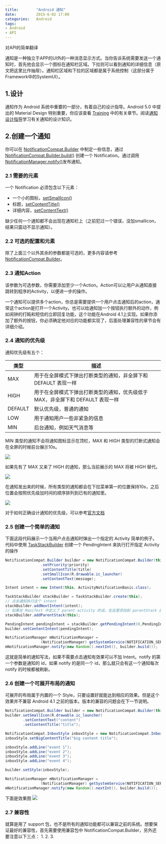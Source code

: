 ```yaml
---
title:        "Android 通知"
date:         2015-6-02 17:00
categories:   Android
tags:
- Android
- API
---
```


对API的简单翻译

<!--more-->

通知是一种独立于APP的UI外的一种消息显示方式。当你告诉系统需要发送一个通知时，首先他会显示一个图标在通知栏区域。下拉则可以看到通知的详细信息（原文把这里比作抽屉）。通知栏区域和下拉的区域都是属于系统控制（这部分属于 Framework中的SystemUI）。


## 1.设计

通知作为 Android 系统中重要的一部分，有着自己的设计指导。Android 5.0 中提出的 Material Design 特别重要，你应该查看 [Training](https://developer.android.com/training/material/index.html) 中的有关章节。阅读[通知设计指导](https://developer.android.com/design/patterns/notifications.html)学习有关通知的设计知识。

## 2.创建一个通知

你可以在 [NotificationCompat.Builder](https://developer.android.com/reference/android/support/v4/app/NotificationCompat.Builder.html) 中制定一些信息，通过 [NotificationCompat.Builder.build()](https://developer.android.com/reference/android/support/v4/app/NotificationCompat.Builder.html#build()) 创建一个 Notification。通过调用[NotificationManager.notify()]()发布通知。

### 2.1 需要的元素

一个 Notification 必须包含以下元素：
* 一个小的图标，[setSmallIcon()][setSmallIcon]
* 标题，[setContentTitle()][setContentTitle]
* 详细内容，[setContentText()][setContentText]

缺少任何一个通知都不会出现在通知栏上（之前犯过一个错误，没加smallicon，结果只震动不显示通知）。

### 2.2 可选的配置和元素

除了上面三个以外其余的参数都是可选的，更多内容请参考[NotificationCompat.Builder](https://developer.android.com/reference/android/support/v4/app/NotificationCompat.Builder.html)。

### 2.3 通知Action

该参数为可选参数，你需要添加至少一个Action。Action可以让用户从通知直接跳转到程序的Activity，以便进一步的操作。

一个通知可以提供多个action，你总是需要提供一个用户点击通知后的action，通常这个action是打开一个Activity。也可以给通知加一个按钮执行额外的动作，例如闹钟的打盹和短信的立即回复功能，这个功能在Android 4.1上实现。如果你添加了额外的按钮，你必须确定他对应的功能都实现了，后面处理兼容性的章节会有详细介绍。

### 2.4 通知的优先级
通知优先级有五个：

|类型|描述|
|--|--|
|MAX|用于在全屏模式下弹出打断类型的通知，非全屏下和 DEFAULT 表现一样|
|HIGH|用于在全屏模式下弹出打断类型的通知，优先级低于 MAX，非全屏下和 DEFAULT 表现一样|
|DEFAULT|默认优先级，普通的通知|
|LOW|用于通知用户一些非紧急的信息|
|MIN|后台通知，例如天气消息等|

MIN 类型的通知不会将通知图标显示在顶栏，MAX 和 HIGH 类型的打断式通知会在全屏的时候前台展示10s。

![](http://7xisp0.com1.z0.glb.clouddn.com/hand_up_notification.gif)

如果先有了 MAX 又来了 HIGH 的通知，那么当前展示的 MAX 将被 HIGH 替代。

![](http://7xisp0.com1.z0.glb.clouddn.com/max_high_notification.gif)

在通知发出来的时候，所有类型的通知都会在下拉菜单第一的位置保持10s，之后位置会按照优先级加时间的顺序排列到已有的通知里。

![](http://7xisp0.com1.z0.glb.clouddn.com/priority_notification.gif)

对于如何正确设计通知的优先级，可以参考[官方文档](https://developer.android.com/design/patterns/notifications.html)

### 2.5 创建一个简单的通知
下面这段代码展示一个当用户点击通知时弹出一个指定的 Activity 简单的例子。代码中使用 [TaskStackBuilder](https://developer.android.com/reference/android/support/v4/app/TaskStackBuilder.html) 创建一个 PendingIntent 来执行打开指定 Activity 的操作
```java
NotificationCompat.Builder builder = new NotificationCompat.Builder(this)
                .setPriority(priority)
                .setContentTitle(title)
                .setSmallIcon(R.drawable.ic_launcher)
                .setContentText(message);

Intent intent = new Intent(this, ActivityNotificationBasic.class);

TaskStackBuilder stackBuilder = TaskStackBuilder.create(this);
// 点击通知执行这个 intent
stackBuilder.addNextIntent(intent);
// 如果在 Manifest 中定义了 parent activity 的话，在这里添加到 parentStack 后，当在通知点开的 Activity 中 back 的时候就会生效，如果没定义则不会生效
stackBuilder.addParentStack(this);

PendingIntent pendingIntent = stackBuilder.getPendingIntent(0,PendingIntent.FLAG_UPDATE_CURRENT);
builder.setContentIntent(pendingIntent);

NotificationManager mNotificationManager =
                (NotificationManager) getSystemService(NOTIFICATION_SERVICE);
mNotificationManager.notify(new Random().nextInt(), builder.build());
```
这就是简单的通知写法，如果不需要点击通知有效果可以不加 Intent。notify 的第一个参数是通知的 id，如果 notify 的是同一个 id，那么就只会有这一个通知每次 notify 的时候都被刷新。

### 2.6 创建一个可展开布局的通知
可展开的布局属于内置的一个 Style，只要设置好就能达到相应的效果。但是这个效果并不兼容 Android 4.1 之前的版本。版本的兼容的问题会在下一节说明。

```java
NotificationCompat.Builder builder = new NotificationCompat.Builder(this);
builder.setSmallIcon(R.drawable.ic_launcher)
        .setContentText("content")
        .setContentTitle("title");

NotificationCompat.InboxStyle inboxStyle = new NotificationCompat.InboxStyle();
inboxStyle.setBigContentTitle("big content title");

inboxStyle.addLine("event 1");
inboxStyle.addLine("event 2");
inboxStyle.addLine("event 3");
inboxStyle.addLine("event 4");

builder.setStyle(inboxStyle);

NotificationManager mNotificationManager =
                (NotificationManager) getSystemService(NOTIFICATION_SERVICE);
mNotificationManager.notify(new Random().nextInt(), builder.build());
```

下面是效果图
![](http://7xisp0.com1.z0.glb.clouddn.com/expanded_notification.gif)

### 2.7 兼容性
就算是用了 support 包，也不是所有的通知功能都可以兼容之前的系统。想要保证最好的兼容性，首先需要使用兼容包中  NotificationCompat.Builder，另外还要注意以下三点：
1.
2.
3.







[setSmallIcon]:https://developer.android.com/reference/android/support/v4/app/NotificationCompat.Builder.html#setSmallIcon(int)
[setContentTitle]:https://developer.android.com/reference/android/support/v4/app/NotificationCompat.Builder.html#setContentTitle(java.lang.CharSequence)
[setContentText]:https://developer.android.com/reference/android/support/v4/app/NotificationCompat.Builder.html#setContentText(java.lang.CharSequence)